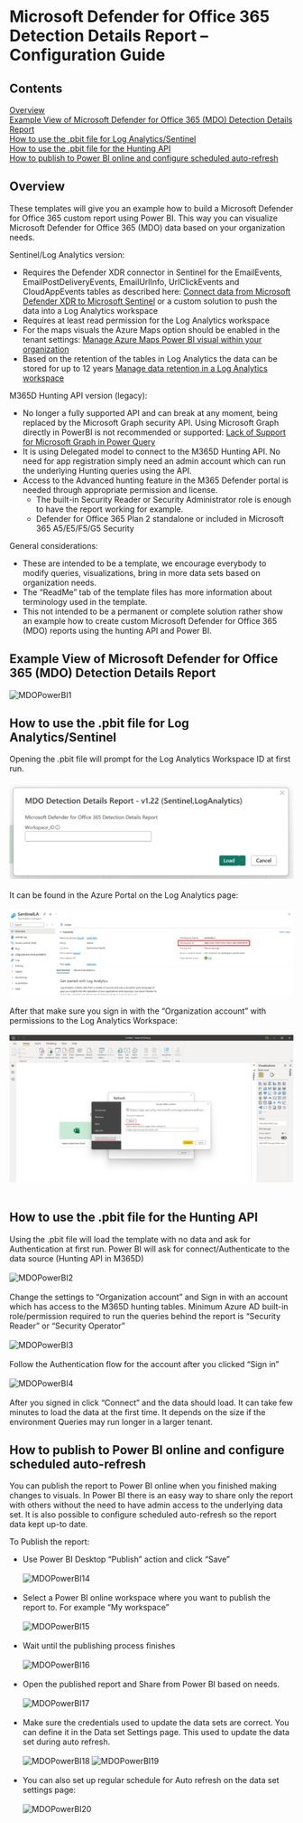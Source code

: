 # Microsoft Defender for Office 365 Detection Details Report – Configuration Guide 

## Contents

[Overview](#overview)<br/>
[Example View of Microsoft Defender for Office 365 (MDO) Detection Details Report](#example-view-of-microsoft-defender-for-office-365-mdo-detection-details-report)<br/>
[How to use the .pbit file for Log Analytics/Sentinel](#how-to-use-the-pbit-file-for-log-analyticssentinel)<br/>
[How to use the .pbit file for the Hunting API](#how-to-use-the-pbit-file-for-the-hunting-api)<br/>
[How to publish to Power BI online and configure scheduled auto-refresh](#how-to-publish-to-power-bi-online-and-configure-scheduled-auto-refresh)<br/>

## Overview

These templates will give you an example how to build a Microsoft Defender for Office 365 custom report using Power BI. This way you can visualize Microsoft Defender for Office 365 (MDO) data based on your organization needs. 

Sentinel/Log Analytics version:
* Requires the Defender XDR connector in Sentinel for the EmailEvents, EmailPostDeliveryEvents, EmailUrlInfo, UrlClickEvents and CloudAppEvents tables as described here: [Connect data from Microsoft Defender XDR to Microsoft Sentinel](https://learn.microsoft.com/en-us/azure/sentinel/connect-microsoft-365-defender?tabs=MDO#connect-events) or a custom solution to push the data into a Log Analytics workspace
* Requires at least read permission for the Log Analytics workspace
* For the maps visuals the Azure Maps option should be enabled in the tenant settings: [Manage Azure Maps Power BI visual within your organization](https://learn.microsoft.com/en-us/azure/azure-maps/power-bi-visual-manage-access)
* Based on the retention of the tables in Log Analytics the data can be stored for up to 12 years [Manage data retention in a Log Analytics workspace](https://learn.microsoft.com/en-us/azure/azure-monitor/logs/data-retention-configure?tabs=portal-3%2Cportal-1%2Cportal-2#configure-table-level-retention) 

M365D Hunting API version (legacy):
* No longer a fully supported API and can break at any moment, being replaced by the Microsoft Graph security API. Using Microsoft Graph directly in PowerBI is not recommended or supported: [Lack of Support for Microsoft Graph in Power Query](https://learn.microsoft.com/en-us/power-query/connecting-to-graph)
* It is using Delegated model to connect to the M365D Hunting API. No need for app registration simply need an admin account which can run the underlying Hunting queries using the API. 
* Access to the Advanced hunting feature in the M365 Defender portal is needed through appropriate permission and license. 
  * The built-in Security Reader or Security Administrator role is enough to have the report working for example. 
  * Defender for Office 365 Plan 2 standalone or included in Microsoft 365 A5/E5/F5/G5 Security

General considerations:
* These are intended to be a template, we encourage everybody to modify queries, visualizations, bring in more data sets based on organization needs. 
* The “ReadMe” tab of the template files has more information about terminology used in the template.  
* This not intended to be a permanent or complete solution rather show an example how to create custom Microsoft Defender for Office 365 (MDO) reports using the hunting API and Power BI. 

## Example View of Microsoft Defender for Office 365 (MDO) Detection Details Report 

![MDOPowerBI1](Media/MDOPowerBI1.png)

## How to use the .pbit file for Log Analytics/Sentinel

Opening the .pbit file will prompt for the Log Analytics Workspace ID at first run. <br/><br/> ![MDOLA1](Media/MDOLA1.png) <br/><br/>
It can be found in the Azure Portal on the Log Analytics page: <br/><br/> ![MDOLA2](Media/MDOLA2.png) <br/><br/>
After that make sure you sign in with the “Organization account” with permissions to the Log Analytics Workspace: <br/><br/> ![MDOLA3](Media/MDOLA3.png) <br/><br/>

## How to use the .pbit file for the Hunting API

Using the .pbit file will load the template with no data and ask for Authentication at first run. 
Power BI will ask for connect/Authenticate to the data source (Hunting API in M365D) <br/> <br/> ![MDOPowerBI2](Media/MDOPowerBI2.png)  <br/> <br/>
Change the settings to “Organization account” and Sign in with an account which has access to the M365D hunting tables. Minimum Azure AD built-in role/permission required to run the queries behind the report is “Security Reader” or “Security Operator” <br/> <br/> ![MDOPowerBI3](Media/MDOPowerBI3.png) <br/> <br/>
Follow the Authentication flow for the account after you clicked “Sign in” <br/> <br/> ![MDOPowerBI4](Media/MDOPowerBI4.png) <br/> <br/>
After you signed in click “Connect” and the data should load. It can take few minutes to load the data at the first time. It depends on the size if the environment Queries may run longer in a larger tenant. 

## How to publish to Power BI online and configure scheduled auto-refresh
You can publish the report to Power BI online when you finished making changes to visuals. In Power BI there is an easy way to share only the report with others without the need to have admin access to the underlying data set. It is also possible to configure scheduled auto-refresh so the report data kept up-to date.

To Publish the report:
* Use Power BI Desktop “Publish” action and click “Save” <br/> <br/> ![MDOPowerBI14](Media/MDOPowerBI14.png) <br/> <br/>
* Select a Power BI online workspace where you want to publish the report to. For example “My workspace” <br/> <br/> ![MDOPowerBI15](Media/MDOPowerBI15.png) <br/> <br/>
* Wait until the publishing process finishes <br/> <br/> ![MDOPowerBI16](Media/MDOPowerBI16.png) <br/> <br/>
* Open the published report and Share from Power BI based on needs. <br/> <br/> ![MDOPowerBI17](Media/MDOPowerBI17.png) <br/> <br/>
* Make sure the credentials used to update the data sets are correct. You can define it in the Data set Settings page. This used to update the data set during auto refresh. <br/> <br/> ![MDOPowerBI18](Media/MDOPowerBI18.png)  ![MDOPowerBI19](Media/MDOPowerBI19.png) <br/> <br/>
* You can also set up regular schedule for Auto refresh on the data set settings page: <br/> <br/> ![MDOPowerBI20](Media/MDOPowerBI20.png) <br/> <br/>
